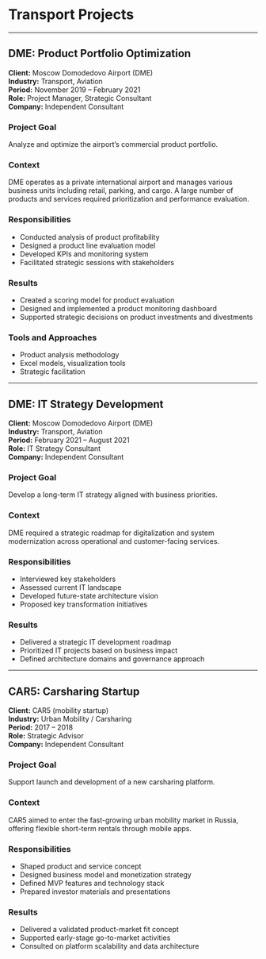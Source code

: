 # Transport Projects

---

## DME: Product Portfolio Optimization

**Client:** Moscow Domodedovo Airport (DME)  
**Industry:** Transport, Aviation  
**Period:** November 2019 – February 2021  
**Role:** Project Manager, Strategic Consultant  
**Company:** Independent Consultant

### Project Goal  
Analyze and optimize the airport’s commercial product portfolio.

### Context  
DME operates as a private international airport and manages various business units including retail, parking, and cargo. A large number of products and services required prioritization and performance evaluation.

### Responsibilities  
- Conducted analysis of product profitability  
- Designed a product line evaluation model  
- Developed KPIs and monitoring system  
- Facilitated strategic sessions with stakeholders  

### Results  
- Created a scoring model for product evaluation  
- Designed and implemented a product monitoring dashboard  
- Supported strategic decisions on product investments and divestments  

### Tools and Approaches  
- Product analysis methodology  
- Excel models, visualization tools  
- Strategic facilitation  

---

## DME: IT Strategy Development

**Client:** Moscow Domodedovo Airport (DME)  
**Industry:** Transport, Aviation  
**Period:** February 2021 – August 2021  
**Role:** IT Strategy Consultant  
**Company:** Independent Consultant

### Project Goal  
Develop a long-term IT strategy aligned with business priorities.

### Context  
DME required a strategic roadmap for digitalization and system modernization across operational and customer-facing services.

### Responsibilities  
- Interviewed key stakeholders  
- Assessed current IT landscape  
- Developed future-state architecture vision  
- Proposed key transformation initiatives  

### Results  
- Delivered a strategic IT development roadmap  
- Prioritized IT projects based on business impact  
- Defined architecture domains and governance approach  

---

## CAR5: Carsharing Startup

**Client:** CAR5 (mobility startup)  
**Industry:** Urban Mobility / Carsharing  
**Period:** 2017 – 2018  
**Role:** Strategic Advisor  
**Company:** Independent Consultant

### Project Goal  
Support launch and development of a new carsharing platform.

### Context  
CAR5 aimed to enter the fast-growing urban mobility market in Russia, offering flexible short-term rentals through mobile apps.

### Responsibilities  
- Shaped product and service concept  
- Designed business model and monetization strategy  
- Defined MVP features and technology stack  
- Prepared investor materials and presentations  

### Results  
- Delivered a validated product-market fit concept  
- Supported early-stage go-to-market activities  
- Consulted on platform scalability and data architecture  
